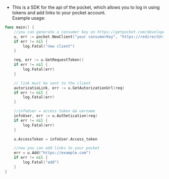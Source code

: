
   * This is a SDK for the api of the pocket, which allows you to log in using tokens and add links to your pocket account.<br>
Example usage:
```go
func main() {
	//you can generate a consumer key on https://getpocket.com/developer/apps/
    u, err := pocket.NewClient("your consumerKey", "https://redirectUri.com")
    if err != nil {
        log.Fatal("new client")
    }

    req, err := u.GetRequestToken()
    if err != nil {
        log.Fatal(err)
    }

	// link must be sent to the client
    autorizatioLink, err := u.GetAutorizationUrl(req)
	if err != nil {
		log.Fatal(err)
	}

	//infoUser = access token && uername
    infoUser, err := u.Authetication(req)
    if err != nil {
        log.Fatal(err)
    }

    u.AccessToken = infoUser.Access_token

	//now you can add links to your pocket
    err = u.Add("https://example.com")
    if err != nil {
        log.Fatal("add")
    }
}
```